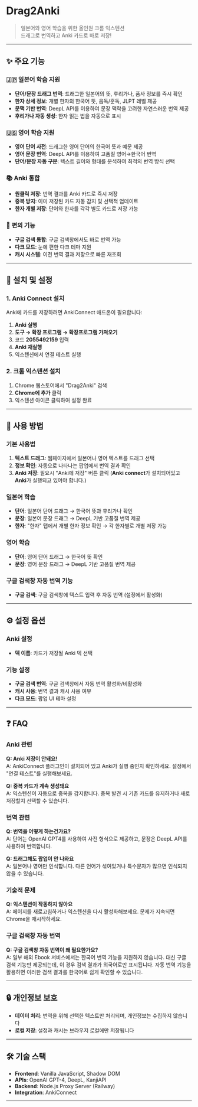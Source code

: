 # Drag2Anki

> 일본어와 영어 학습을 위한 올인원 크롬 익스텐션  
> 드래그로 번역하고 Anki 카드로 바로 저장!

---

## ✨ 주요 기능

### 🇯🇵 **일본어 학습 지원**
- **단어/문장 드래그 번역**: 드래그한 일본어의 뜻, 후리가나, 품사 정보를 즉시 확인
- **한자 상세 정보**: 개별 한자의 한국어 뜻, 음독/훈독, JLPT 레벨 제공
- **문맥 기반 번역**: DeepL API를 이용하여 문장 맥락을 고려한 자연스러운 번역 제공
- **후리가나 자동 생성**: 한자 읽는 법을 자동으로 표시

### 🇺🇸 **영어 학습 지원**
- **영어 단어 사전**: 드래그한 영어 단어의 한국어 뜻과 예문 제공
- **영어 문장 번역**: DeepL API를 이용하여 고품질 영어→한국어 번역
- **단어/문장 자동 구분**: 텍스트 길이와 형태를 분석하여 최적의 번역 방식 선택

### 📚 **Anki 통합**
- **원클릭 저장**: 번역 결과를 Anki 카드로 즉시 저장
- **중복 방지**: 이미 저장된 카드 자동 감지 및 선택적 업데이트
- **한자 개별 저장**: 단어와 한자를 각각 별도 카드로 저장 가능

### 🔧 **편의 기능**
- **구글 검색 통합**: 구글 검색창에서도 바로 번역 가능
- **다크 모드**: 눈에 편한 다크 테마 지원
- **캐시 시스템**: 이전 번역 결과 저장으로 빠른 재조회

---

## 🚀 설치 및 설정

### 1. Anki Connect 설치
Anki에 카드를 저장하려면 AnkiConnect 애드온이 필요합니다:

1. **Anki 실행**
2. **도구 → 확장 프로그램 → 확장프로그램 가져오기**
3. 코드 **2055492159** 입력
4. **Anki 재실행**
5. 익스텐션에서 연결 테스트 실행

### 2. 크롬 익스텐션 설치
1. Chrome 웹스토어에서 "Drag2Anki" 검색
2. **Chrome에 추가** 클릭
3. 익스텐션 아이콘 클릭하여 설정 완료

---

## 📖 사용 방법

### **기본 사용법**
1. **텍스트 드래그**: 웹페이지에서 일본어나 영어 텍스트를 드래그 선택
2. **정보 확인**: 자동으로 나타나는 팝업에서 번역 결과 확인
3. **Anki 저장**: 필요시 "Anki에 저장" 버튼 클릭 (**Anki connect**가 설치되어있고 **Anki**가 실행되고 있어야 합니다.)

### **일본어 학습**
- **단어**: 일본어 단어 드래그 → 한국어 뜻과 후리가나 확인
- **문장**: 일본어 문장 드래그 → DeepL 기반 고품질 번역 제공
- **한자**: "한자" 탭에서 개별 한자 정보 확인 → 각 한자별로 개별 저장 가능

### **영어 학습**
- **단어**: 영어 단어 드래그 → 한국어 뜻 확인
- **문장**: 영어 문장 드래그 → DeepL 기반 고품질 번역 제공

### **구글 검색창 자동 번역 기능**
- **구글 검색**: 구글 검색창에 텍스트 입력 후 자동 번역 (설정에서 활성화)

---

## ⚙️ 설정 옵션

### **Anki 설정**
- **덱 이름**: 카드가 저장될 Anki 덱 선택

### **기능 설정**
- **구글 검색 번역**: 구글 검색창에서 자동 번역 활성화/비활성화
- **캐시 사용**: 번역 결과 캐시 사용 여부
- **다크 모드**: 팝업 UI 테마 설정

---

## ❓ FAQ

### **Anki 관련**
**Q: Anki 저장이 안돼요!**  
A: AnkiConnect 플러그인이 설치되어 있고 Anki가 실행 중인지 확인하세요. 설정에서 "연결 테스트"를 실행해보세요.

**Q: 중복 카드가 계속 생성돼요**  
A: 익스텐션이 자동으로 중복을 감지합니다. 중복 발견 시 기존 카드를 유지하거나 새로 저장할지 선택할 수 있습니다.

### **번역 관련**
**Q: 번역을 어떻게 하는건가요?**  
A: 단어는 OpenAI GPT4를 사용하여 사전 형식으로 제공하고, 문장은 DeepL API를 사용하여 번역합니다.

**Q: 드래그해도 팝업이 안 나와요**  
A: 일본어나 영어만 인식합니다. 다른 언어가 섞여있거나 특수문자가 많으면 인식되지 않을 수 있습니다.

### **기술적 문제**
**Q: 익스텐션이 작동하지 않아요**  
A: 페이지를 새로고침하거나 익스텐션을 다시 활성화해보세요. 문제가 지속되면 Chrome을 재시작하세요.

### **구글 검색창 자동 번역**
**Q: 구글 검색창 자동 번역이 왜 필요한가요?**  
A: 일부 해외 Ebook 서비스에서는 한국어 번역 기능을 지원하지 않습니다. 대신 구글 검색 기능만 제공되는데, 이 경우 검색 결과가 외국어로만 표시됩니다. 자동 번역 기능을 활용하면 이러한 검색 결과를 한국어로 쉽게 확인할 수 있습니다.


---

## 🔒 개인정보 보호

- **데이터 처리**: 번역을 위해 선택한 텍스트만 처리되며, 개인정보는 수집하지 않습니다
- **로컬 저장**: 설정과 캐시는 브라우저 로컬에만 저장됩니다

---

## 🛠️ 기술 스택

- **Frontend**: Vanilla JavaScript, Shadow DOM
- **APIs**: OpenAI GPT-4, DeepL, KanjiAPI
- **Backend**: Node.js Proxy Server (Railway)
- **Integration**: AnkiConnect

---
